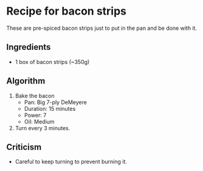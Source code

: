 Recipe for bacon strips
=======================
These are pre-spiced bacon strips just to put in the pan and be done with it.

Ingredients
-----------
- 1 box of bacon strips (~350g)

Algorithm
---------
1. Bake the bacon
	- Pan: Big 7-ply DeMeyere
	- Duration: 15 minutes
	- Power: 7
	- Oil: Medium
2. Turn every 3 minutes.

Criticism
---------
* Careful to keep turning to prevent burning it.
